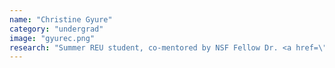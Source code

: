 ```yaml
---
name: "Christine Gyure"
category: "undergrad"
image: "gyurec.png"
research: "Summer REU student, co-mentored by NSF Fellow Dr. <a href=\"https://www.kaleybrauer.com/\">Kaley Brauer</a>."
---
```

